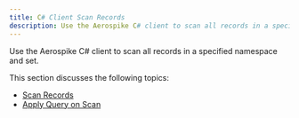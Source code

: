 ```yaml
---
title: C# Client Scan Records
description: Use the Aerospike C# client to scan all records in a specified namespace and set. 
---
```


Use the Aerospike C# client to scan all records in a specified namespace and set.

This section discusses the following topics:

- [Scan Records](/docs/client/csharp/usage/scan/scan.html)
- [Apply Query on Scan](/docs/client/csharp/usage/query/query_udf.html)

